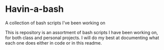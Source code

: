 # Havin-a-bash
A collection of bash scripts I've been working on

This is repository is an assortment of bash scripts I have been working on, for both class and personal projects. I will do my best at documenting what each one does either in code or in this readme.
